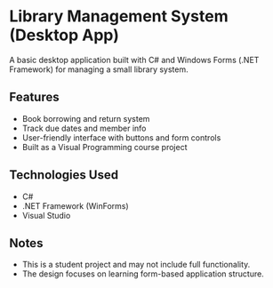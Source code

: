 # Library Management System (Desktop App)

A basic desktop application built with C# and Windows Forms (.NET Framework) for managing a small library system.

## Features

- Book borrowing and return system
- Track due dates and member info
- User-friendly interface with buttons and form controls
- Built as a Visual Programming course project

## Technologies Used

- C#
- .NET Framework (WinForms)
- Visual Studio

## Notes

- This is a student project and may not include full functionality.
- The design focuses on learning form-based application structure.


